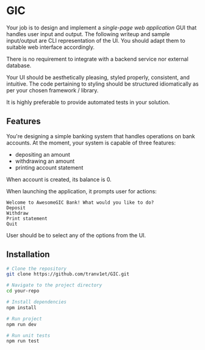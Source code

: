 # GIC

Your job is to design and implement a _single-page web application_ GUI that handles user input and output. The following writeup and sample input/output are CLI representation of the UI. You should adapt them to suitable web interface accordingly.

There is no requirement to integrate with a backend service nor external database.

Your UI should be aesthetically pleasing, styled properly, consistent, and intuitive. The code pertaining to styling should be structured idiomatically as per your chosen framework / library.

It is highly preferable to provide automated tests in your solution.

## Features

You're designing a simple banking system that handles operations on bank accounts. At the moment, your system is capable of three features:

-   depositing an amount
-   withdrawing an amount
-   printing account statement

When account is created, its balance is 0.

When launching the application, it prompts user for actions:

```
Welcome to AwesomeGIC Bank! What would you like to do?
Deposit
Withdraw
Print statement
Quit
```

User should be to select any of the options from the UI.

## Installation

```sh
# Clone the repository
git clone https://github.com/tranv1et/GIC.git

# Navigate to the project directory
cd your-repo

# Install dependencies
npm install

# Run project
npm run dev

# Run unit tests
npm run test
```
